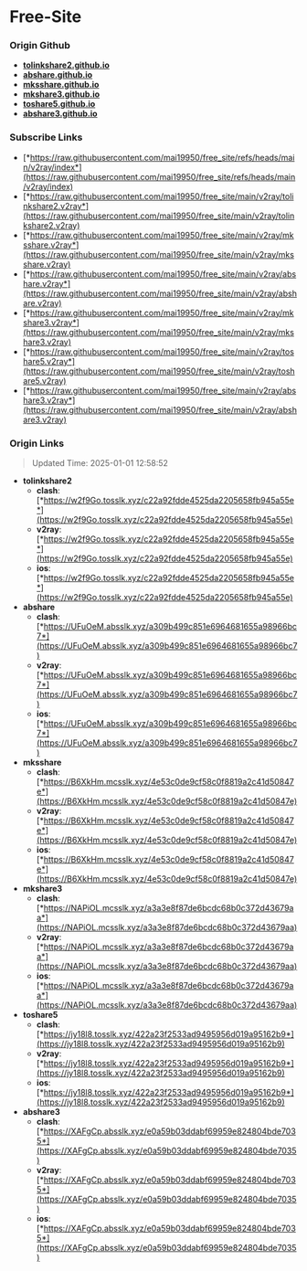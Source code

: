 # Free-Site

### Origin Github

- [**tolinkshare2.github.io**](https://github.com/tolinkshare2/tolinkshare2.github.io)
- [**abshare.github.io**](https://github.com/abshare/abshare.github.io)
- [**mksshare.github.io**](https://github.com/mksshare/mksshare.github.io)
- [**mkshare3.github.io**](https://github.com/mkshare3/mkshare3.github.io)
- [**toshare5.github.io**](https://github.com/toshare5/toshare5.github.io)
- [**abshare3.github.io**](https://github.com/abshare3/abshare3.github.io)

### Subscribe Links

- [*https://raw.githubusercontent.com/mai19950/free_site/refs/heads/main/v2ray/index*](https://raw.githubusercontent.com/mai19950/free_site/refs/heads/main/v2ray/index)
- [*https://raw.githubusercontent.com/mai19950/free_site/main/v2ray/tolinkshare2.v2ray*](https://raw.githubusercontent.com/mai19950/free_site/main/v2ray/tolinkshare2.v2ray)
- [*https://raw.githubusercontent.com/mai19950/free_site/main/v2ray/mksshare.v2ray*](https://raw.githubusercontent.com/mai19950/free_site/main/v2ray/mksshare.v2ray)
- [*https://raw.githubusercontent.com/mai19950/free_site/main/v2ray/abshare.v2ray*](https://raw.githubusercontent.com/mai19950/free_site/main/v2ray/abshare.v2ray)
- [*https://raw.githubusercontent.com/mai19950/free_site/main/v2ray/mkshare3.v2ray*](https://raw.githubusercontent.com/mai19950/free_site/main/v2ray/mkshare3.v2ray)
- [*https://raw.githubusercontent.com/mai19950/free_site/main/v2ray/toshare5.v2ray*](https://raw.githubusercontent.com/mai19950/free_site/main/v2ray/toshare5.v2ray)
- [*https://raw.githubusercontent.com/mai19950/free_site/main/v2ray/abshare3.v2ray*](https://raw.githubusercontent.com/mai19950/free_site/main/v2ray/abshare3.v2ray)

### Origin Links

> Updated Time: 2025-01-01 12:58:52

- **tolinkshare2**
  - **clash**: [*https://w2f9Go.tosslk.xyz/c22a92fdde4525da2205658fb945a55e*](https://w2f9Go.tosslk.xyz/c22a92fdde4525da2205658fb945a55e)
  - **v2ray**: [*https://w2f9Go.tosslk.xyz/c22a92fdde4525da2205658fb945a55e*](https://w2f9Go.tosslk.xyz/c22a92fdde4525da2205658fb945a55e)
  - **ios**: [*https://w2f9Go.tosslk.xyz/c22a92fdde4525da2205658fb945a55e*](https://w2f9Go.tosslk.xyz/c22a92fdde4525da2205658fb945a55e)
- **abshare**
  - **clash**: [*https://UFuOeM.absslk.xyz/a309b499c851e6964681655a98966bc7*](https://UFuOeM.absslk.xyz/a309b499c851e6964681655a98966bc7)
  - **v2ray**: [*https://UFuOeM.absslk.xyz/a309b499c851e6964681655a98966bc7*](https://UFuOeM.absslk.xyz/a309b499c851e6964681655a98966bc7)
  - **ios**: [*https://UFuOeM.absslk.xyz/a309b499c851e6964681655a98966bc7*](https://UFuOeM.absslk.xyz/a309b499c851e6964681655a98966bc7)
- **mksshare**
  - **clash**: [*https://B6XkHm.mcsslk.xyz/4e53c0de9cf58c0f8819a2c41d50847e*](https://B6XkHm.mcsslk.xyz/4e53c0de9cf58c0f8819a2c41d50847e)
  - **v2ray**: [*https://B6XkHm.mcsslk.xyz/4e53c0de9cf58c0f8819a2c41d50847e*](https://B6XkHm.mcsslk.xyz/4e53c0de9cf58c0f8819a2c41d50847e)
  - **ios**: [*https://B6XkHm.mcsslk.xyz/4e53c0de9cf58c0f8819a2c41d50847e*](https://B6XkHm.mcsslk.xyz/4e53c0de9cf58c0f8819a2c41d50847e)
- **mkshare3**
  - **clash**: [*https://NAPiOL.mcsslk.xyz/a3a3e8f87de6bcdc68b0c372d43679aa*](https://NAPiOL.mcsslk.xyz/a3a3e8f87de6bcdc68b0c372d43679aa)
  - **v2ray**: [*https://NAPiOL.mcsslk.xyz/a3a3e8f87de6bcdc68b0c372d43679aa*](https://NAPiOL.mcsslk.xyz/a3a3e8f87de6bcdc68b0c372d43679aa)
  - **ios**: [*https://NAPiOL.mcsslk.xyz/a3a3e8f87de6bcdc68b0c372d43679aa*](https://NAPiOL.mcsslk.xyz/a3a3e8f87de6bcdc68b0c372d43679aa)
- **toshare5**
  - **clash**: [*https://jy18l8.tosslk.xyz/422a23f2533ad9495956d019a95162b9*](https://jy18l8.tosslk.xyz/422a23f2533ad9495956d019a95162b9)
  - **v2ray**: [*https://jy18l8.tosslk.xyz/422a23f2533ad9495956d019a95162b9*](https://jy18l8.tosslk.xyz/422a23f2533ad9495956d019a95162b9)
  - **ios**: [*https://jy18l8.tosslk.xyz/422a23f2533ad9495956d019a95162b9*](https://jy18l8.tosslk.xyz/422a23f2533ad9495956d019a95162b9)
- **abshare3**
  - **clash**: [*https://XAFgCp.absslk.xyz/e0a59b03ddabf69959e824804bde7035*](https://XAFgCp.absslk.xyz/e0a59b03ddabf69959e824804bde7035)
  - **v2ray**: [*https://XAFgCp.absslk.xyz/e0a59b03ddabf69959e824804bde7035*](https://XAFgCp.absslk.xyz/e0a59b03ddabf69959e824804bde7035)
  - **ios**: [*https://XAFgCp.absslk.xyz/e0a59b03ddabf69959e824804bde7035*](https://XAFgCp.absslk.xyz/e0a59b03ddabf69959e824804bde7035)
